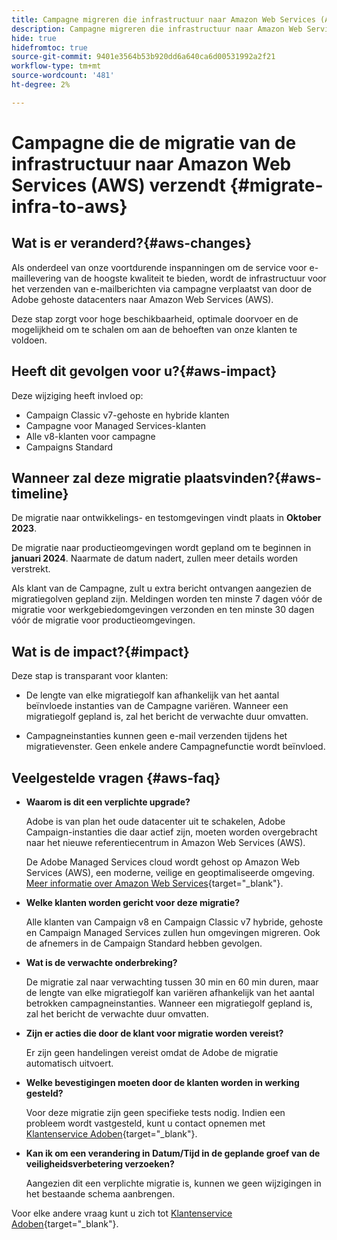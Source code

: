 ```yaml
---
title: Campagne migreren die infrastructuur naar Amazon Web Services (AWS) verzendt
description: Campagne migreren die infrastructuur naar Amazon Web Services (AWS) verzendt
hide: true
hidefromtoc: true
source-git-commit: 9401e3564b53b920dd6a640ca6d00531992a2f21
workflow-type: tm+mt
source-wordcount: '481'
ht-degree: 2%

---
```



# Campagne die de migratie van de infrastructuur naar Amazon Web Services (AWS) verzendt {#migrate-infra-to-aws}

## Wat is er veranderd?{#aws-changes}

Als onderdeel van onze voortdurende inspanningen om de service voor e-maillevering van de hoogste kwaliteit te bieden, wordt de infrastructuur voor het verzenden van e-mailberichten via campagne verplaatst van door de Adobe gehoste datacenters naar Amazon Web Services (AWS).

Deze stap zorgt voor hoge beschikbaarheid, optimale doorvoer en de mogelijkheid om te schalen om aan de behoeften van onze klanten te voldoen.

## Heeft dit gevolgen voor u?{#aws-impact}

Deze wijziging heeft invloed op:

* Campaign Classic v7-gehoste en hybride klanten
* Campagne voor Managed Services-klanten
* Alle v8-klanten voor campagne
* Campaigns Standard

## Wanneer zal deze migratie plaatsvinden?{#aws-timeline}

De migratie naar ontwikkelings- en testomgevingen vindt plaats in **Oktober 2023**.

De migratie naar productieomgevingen wordt gepland om te beginnen in **januari 2024**. Naarmate de datum nadert, zullen meer details worden verstrekt.

Als klant van de Campagne, zult u extra bericht ontvangen aangezien de migratiegolven gepland zijn. Meldingen worden ten minste 7 dagen vóór de migratie voor werkgebiedomgevingen verzonden en ten minste 30 dagen vóór de migratie voor productieomgevingen.

## Wat is de impact?{#impact}

Deze stap is transparant voor klanten:

* De lengte van elke migratiegolf kan afhankelijk van het aantal beïnvloede instanties van de Campagne variëren. Wanneer een migratiegolf gepland is, zal het bericht de verwachte duur omvatten.

* Campagneinstanties kunnen geen e-mail verzenden tijdens het migratievenster. Geen enkele andere Campagnefunctie wordt beïnvloed.


## Veelgestelde vragen {#aws-faq}

* **Waarom is dit een verplichte upgrade?**

  Adobe is van plan het oude datacenter uit te schakelen, Adobe Campaign-instanties die daar actief zijn, moeten worden overgebracht naar het nieuwe referentiecentrum in Amazon Web Services (AWS).

  De Adobe Managed Services cloud wordt gehost op Amazon Web Services (AWS), een moderne, veilige en geoptimaliseerde omgeving. [Meer informatie over Amazon Web Services](https://aws.amazon.com/application-hosting/benefits/){target="_blank"}.

* **Welke klanten worden gericht voor deze migratie?**

  Alle klanten van Campaign v8 en Campaign Classic v7 hybride, gehoste en Campaign Managed Services zullen hun omgevingen migreren. Ook de afnemers in de Campaign Standard hebben gevolgen.

* **Wat is de verwachte onderbreking?**

  De migratie zal naar verwachting tussen 30 min en 60 min duren, maar de lengte van elke migratiegolf kan variëren afhankelijk van het aantal betrokken campagneinstanties. Wanneer een migratiegolf gepland is, zal het bericht de verwachte duur omvatten.

* **Zijn er acties die door de klant voor migratie worden vereist?**

  Er zijn geen handelingen vereist omdat de Adobe de migratie automatisch uitvoert.

* **Welke bevestigingen moeten door de klanten worden in werking gesteld?**

  Voor deze migratie zijn geen specifieke tests nodig. Indien een probleem wordt vastgesteld, kunt u contact opnemen met [Klantenservice Adoben](https://experienceleague.adobe.com/nl?support-solution=Campaign#support){target="_blank"}.


* **Kan ik om een verandering in Datum/Tijd in de geplande groef van de veiligheidsverbetering verzoeken?**

  Aangezien dit een verplichte migratie is, kunnen we geen wijzigingen in het bestaande schema aanbrengen.

Voor elke andere vraag kunt u zich tot [Klantenservice Adoben](https://experienceleague.adobe.com/nl?support-solution=Campaign#support){target="_blank"}.
